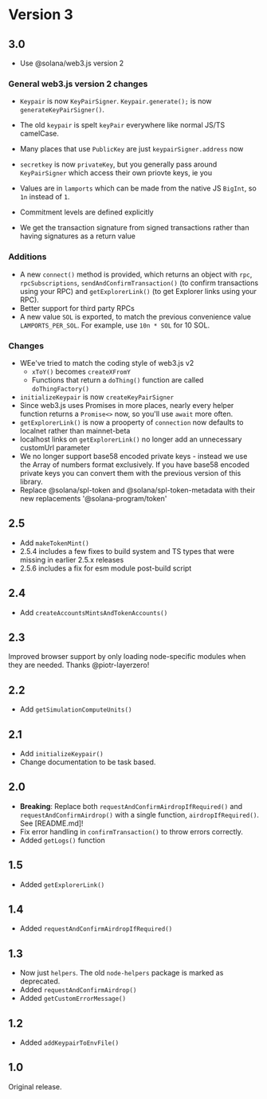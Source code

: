 # Version 3

## 3.0

- Use @solana/web3.js version 2

### General web3.js version 2 changes

- `Keypair` is now `KeyPairSigner`. `Keypair.generate();` is now `generateKeyPairSigner()`.
- The old `keypair` is spelt `keyPair` everywhere like normal JS/TS camelCase.

- Many places that use `PublicKey` are just `keypairSigner.address` now
- `secretkey` is now `privateKey`, but you generally pass around `KeyPairSigner` which access their own priovte keys, ie you
- Values are in `lamports` which can be made from the native JS `BigInt`, so `1n` instead of `1`.
- Commitment levels are defined explicitly
- We get the transaction signature from signed transactions rather than having signatures as a return value

### Additions

- A new `connect()` method is provided, which returns an object with `rpc`, `rpcSubscriptions`, `sendAndConfirmTransaction()` (to confirm transactions using your RPC) and `getExplorerLink()` (to get Explorer links using your RPC).
- Better support for third party RPCs
- A new value `SOL` is exported, to match the previous convenience value `LAMPORTS_PER_SOL`. For example, use `10n * SOL` for 10 SOL.

### Changes

- WEe've tried to match the coding style of web3.js v2
  - `xToY()` becomes `createXFromY`
  - Functions that return a `doThing()` function are called `doThingFactory()`
- `initializeKeypair` is now `createKeyPairSigner`
- Since web3.js uses Promises in more places, nearly every helper function returns a `Promise<>` now, so you'll use `await` more often.
- `getExplorerLink()` is now a prooperty of `connection` now defaults to localnet rather than mainnet-beta
- localhost links on `getExplorerLink()` no longer add an unnecessary customUrl parameter
- We no longer support base58 encoded private keys - instead we use the Array of numbers format exclusively. If you have base58 encoded private keys you can convert them with the previous version of this library.
- Replace @solana/spl-token and @solana/spl-token-metadata with their new replacements '@solana-program/token'

## 2.5

- Add `makeTokenMint()`
- 2.5.4 includes a few fixes to build system and TS types that were missing in earlier 2.5.x releases
- 2.5.6 includes a fix for esm module post-build script

## 2.4

- Add `createAccountsMintsAndTokenAccounts()`

## 2.3

Improved browser support by only loading node-specific modules when they are needed. Thanks @piotr-layerzero!

## 2.2

- Add `getSimulationComputeUnits()`

## 2.1

- Add `initializeKeypair()`
- Change documentation to be task based.

## 2.0

- **Breaking**: Replace both `requestAndConfirmAirdropIfRequired()` and `requestAndConfirmAirdrop()` with a single function, `airdropIfRequired()`. See [README.md]!
- Fix error handling in `confirmTransaction()` to throw errors correctly.
- Added `getLogs()` function

## 1.5

- Added `getExplorerLink()`

## 1.4

- Added `requestAndConfirmAirdropIfRequired()`

## 1.3

- Now just `helpers`. The old `node-helpers` package is marked as deprecated.
- Added `requestAndConfirmAirdrop()`
- Added `getCustomErrorMessage()`

## 1.2

- Added `addKeypairToEnvFile()`

## 1.0

Original release.
